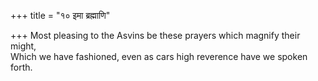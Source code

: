 +++
title = "१० इमा ब्रह्माणि"

+++
Most pleasing to the Asvins be these prayers which magnify their might,  
     Which we have fashioned, even as cars high reverence have we spoken forth.
